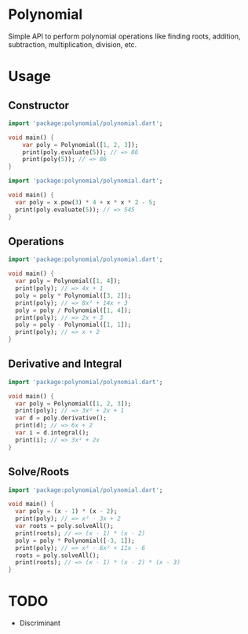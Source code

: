 # Polynomial

Simple API to perform polynomial operations like finding roots, addition, subtraction, multiplication, 
division, etc.

# Usage

## Constructor

```dart
import 'package:polynomial/polynomial.dart';

void main() {
    var poly = Polynomial([1, 2, 3]);
    print(poly.evaluate(5)); // => 86
    print(poly(5)); // => 86
}
```

```dart
import 'package:polynomial/polynomial.dart';

void main() {
  var poly = x.pow(3) * 4 + x * x * 2 - 5;
  print(poly.evaluate(5)); // => 545
}
```

## Operations

```dart
import 'package:polynomial/polynomial.dart';

void main() {
  var poly = Polynomial([1, 4]);
  print(poly); // => 4x + 1
  poly = poly * Polynomial([3, 2]);
  print(poly); // => 8x² + 14x + 3
  poly = poly / Polynomial([1, 4]);
  print(poly); // => 2x + 3
  poly = poly - Polynomial([1, 1]);
  print(poly); // => x + 2
}
```

## Derivative and Integral

```dart
import 'package:polynomial/polynomial.dart';

void main() {
  var poly = Polynomial([1, 2, 3]);
  print(poly); // => 3x² + 2x + 1
  var d = poly.derivative();
  print(d); // => 6x + 2
  var i = d.integral();
  print(i); // => 3x² + 2x
}
```

## Solve/Roots

```dart
import 'package:polynomial/polynomial.dart';

void main() {
  var poly = (x - 1) * (x - 2);
  print(poly); // => x² - 3x + 2
  var roots = poly.solveAll();
  print(roots); // => (x - 1) * (x - 2)
  poly = poly * Polynomial([-3, 1]);
  print(poly); // => x³ - 6x² + 11x - 6
  roots = poly.solveAll();
  print(roots); // => (x - 1) * (x - 2) * (x - 3)
}
```

# TODO

+ Discriminant